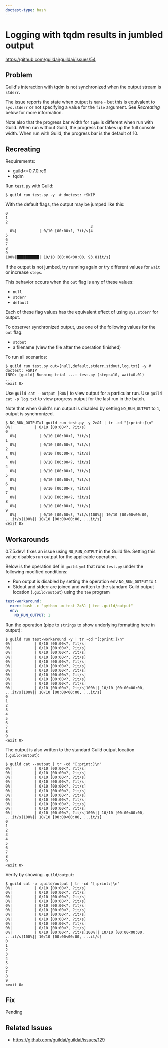 ```yaml
---
doctest-type: bash
---
```


# Logging with tqdm results in jumbled output

https://github.com/guildai/guildai/issues/54

## Problem

Guild's interaction with tqdm is not synchronized when the output
stream is `stderr`.

The issue reports the state when output is `None` - but this is
equivalent to `sys.stderr` or not specifying a value for the `file`
argument. See *Recreating* below for more information.

Note also that the progress bar width for `tqdm` is different when run
with Guild. When run without Guild, the progress bar takes up the full
console width. When run with Guild, the progress bar is the default of
10.

## Recreating

Requirements:

- guild<=0.7.0.rc9
- tqdm

Run `test.py` with Guild:

    $ guild run test.py -y  # doctest: +SKIP

With the default flags, the output may be jumped like this:

```
0
1
2
                                      3
  0%|          | 0/10 [00:00<?, ?it/s]4
5
6
7
8
9
100%|██████████| 10/10 [00:00<00:00, 93.81it/s]
```

If the output is not jumbed, try running again or try different values
for `wait` or increase `steps`.

This behavior occurs when the `out` flag is any of these values:

- `null`
- `stderr`
- `default`

Each of these flag values has the equivalent effect of using
`sys.stderr` for output.

To observer synchronized output, use one of the following values for
the `out` flag:

- `stdout`
- a filename (view the file after the operation finished)

To run all scenarios:

    $ guild run test.py out=[null,default,stderr,stdout,log.txt] -y # doctest: +SKIP
    INFO: [guild] Running trial ...: test.py (steps=10, wait=0.01)
    ...
    <exit 0>

Use `guild cat --output [RUN]` to view output for a particular
run. Use `guild cat -p log.txt` to view progress output for the last
run in the batch.

Note that when Guild's run output is disabled by setting
`NO_RUN_OUTPUT` to `1`, output is synchronized.

    $ NO_RUN_OUTPUT=1 guild run test.py -y 2>&1 | tr -cd "[:print:]\n"
    0%|          | 0/10 [00:00<?, ?it/s]                                      0
      0%|          | 0/10 [00:00<?, ?it/s]                                      1
      0%|          | 0/10 [00:00<?, ?it/s]                                      2
      0%|          | 0/10 [00:00<?, ?it/s]                                      3
      0%|          | 0/10 [00:00<?, ?it/s]                                      4
      0%|          | 0/10 [00:00<?, ?it/s]                                      5
      0%|          | 0/10 [00:00<?, ?it/s]                                      6
      0%|          | 0/10 [00:00<?, ?it/s]                                      7
      0%|          | 0/10 [00:00<?, ?it/s]                                      8
      0%|          | 0/10 [00:00<?, ?it/s]                                      9
      0%|          | 0/10 [00:00<?, ?it/s]100%|| 10/10 [00:00<00:00, ...it/s]100%|| 10/10 [00:00<00:00, ...it/s]
    <exit 0>

## Workarounds

0.7.5.dev1 fixes an issue using `NO_RUN_OUTPUT` in the Guild
file. Setting this value disables run output for the applicable
operation.

Below is the operation def in `guild.yml` that runs `test.py` under
the following modified conditions:

- Run output is disabled by setting the operation env `NO_RUN_OUTPUT`
  to `1`
- Stdout and stderr are joined and written to the standard Guild
  output location (`.guild/output`) using the `tee` program

``` yaml
test-workaround:
  exec: bash -c "python -m test 2>&1 | tee .guild/output"
  env:
    NO_RUN_OUTPUT: 1
```

Run the operation (pipe to `strings` to show underlying formatting
here in output):

    $ guild run test-workaround -y | tr -cd "[:print:]\n"
    0%|          | 0/10 [00:00<?, ?it/s]
    0%|          | 0/10 [00:00<?, ?it/s]
    0%|          | 0/10 [00:00<?, ?it/s]
    0%|          | 0/10 [00:00<?, ?it/s]
    0%|          | 0/10 [00:00<?, ?it/s]
    0%|          | 0/10 [00:00<?, ?it/s]
    0%|          | 0/10 [00:00<?, ?it/s]
    0%|          | 0/10 [00:00<?, ?it/s]
    0%|          | 0/10 [00:00<?, ?it/s]
    0%|          | 0/10 [00:00<?, ?it/s]
    0%|          | 0/10 [00:00<?, ?it/s]100%|| 10/10 [00:00<00:00, ...it/s]100%|| 10/10 [00:00<00:00, ...it/s]
    0
    1
    2
    3
    4
    5
    6
    7
    8
    9
    <exit 0>

The output is also written to the standard Guild output location
(`.guild/output`):

    $ guild cat --output | tr -cd "[:print:]\n"
    0%|          | 0/10 [00:00<?, ?it/s]
    0%|          | 0/10 [00:00<?, ?it/s]
    0%|          | 0/10 [00:00<?, ?it/s]
    0%|          | 0/10 [00:00<?, ?it/s]
    0%|          | 0/10 [00:00<?, ?it/s]
    0%|          | 0/10 [00:00<?, ?it/s]
    0%|          | 0/10 [00:00<?, ?it/s]
    0%|          | 0/10 [00:00<?, ?it/s]
    0%|          | 0/10 [00:00<?, ?it/s]
    0%|          | 0/10 [00:00<?, ?it/s]
    0%|          | 0/10 [00:00<?, ?it/s]100%|| 10/10 [00:00<00:00, ...it/s]100%|| 10/10 [00:00<00:00, ...it/s]
    0
    1
    2
    3
    4
    5
    6
    7
    8
    9
    <exit 0>

Verify by showing `.guild/output`:

    $ guild cat -p .guild/output | tr -cd "[:print:]\n"
    0%|          | 0/10 [00:00<?, ?it/s]
    0%|          | 0/10 [00:00<?, ?it/s]
    0%|          | 0/10 [00:00<?, ?it/s]
    0%|          | 0/10 [00:00<?, ?it/s]
    0%|          | 0/10 [00:00<?, ?it/s]
    0%|          | 0/10 [00:00<?, ?it/s]
    0%|          | 0/10 [00:00<?, ?it/s]
    0%|          | 0/10 [00:00<?, ?it/s]
    0%|          | 0/10 [00:00<?, ?it/s]
    0%|          | 0/10 [00:00<?, ?it/s]
    0%|          | 0/10 [00:00<?, ?it/s]100%|| 10/10 [00:00<00:00, ...it/s]100%|| 10/10 [00:00<00:00, ...it/s]
    0
    1
    2
    3
    4
    5
    6
    7
    8
    9
    <exit 0>

## Fix

Pending

## Related Issues

- https://github.com/guildai/guildai/issues/129
